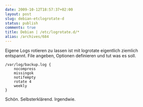 ```yaml
---
date: 2009-10-12T18:57:37+02:00
layout: post
slug: debian-etclogrotate-d
status: publish
comments: true
title: Debian | /etc/logrotate.d/*
alias: /archives/684
---
```


Eigene Logs rotieren zu lassen ist mit logrotate eigentlich ziemlich entspannt.
File angeben, Optionen definieren und tut was es soll.

```
/var/log/backup.log {
    nocompress
    missingok
    notifempty
    rotate 4
    weekly
}
```

Schön. Selbsterklärend. Irgendwie.
